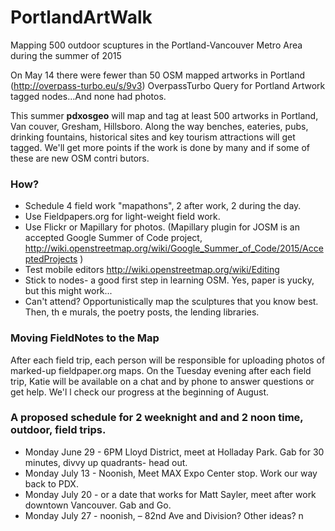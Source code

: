 # PortlandArtWalk
Mapping 500 outdoor scuptures in the Portland-Vancouver Metro Area during the summer of 2015


On May 14 there were fewer than 50 OSM mapped artworks in Portland  (http://overpass-turbo.eu/s/9v3) OverpassTurbo Query for Portland Artwork tagged nodes...And none had photos.

This summer **pdxosgeo** will map and tag at least 500 artworks in Portland, Van
couver, Gresham, Hillsboro. Along the way benches, eateries, pubs, drinking fountains, historical sites and key tourism attractions will get tagged.   We'll get
 more points if the work is done by many and if some of these are new OSM contri
butors.  


### How? 
- Schedule 4 field work "mapathons", 2 after work, 2 during the day.
- Use Fieldpapers.org for light-weight field work.
- Use Flickr or Mapillary for photos. (Mapillary plugin for JOSM is an accepted Google Summer of Code project, http://wiki.openstreetmap.org/wiki/Google_Summer_of_Code/2015/AcceptedProjects )
- Test mobile editors http://wiki.openstreetmap.org/wiki/Editing
- Stick to nodes- a good first step in learning OSM. Yes, paper is yucky, but this
 might work...
- Can't attend?  Opportunistically map the sculptures that you know best. Then, th
e murals, the poetry posts, the lending libraries.

### Moving FieldNotes to the Map
After each field trip, each person will be responsible for uploading photos of marked-up fieldpaper.org maps. On the Tuesday evening after each field trip, Katie will be available on a chat and by phone to answer questions or get help. We'l
l check our progress at the beginning of August.


### A proposed schedule for 2 weeknight and and 2 noon time, outdoor, field trips.

- Monday June 29 - 6PM Lloyd District, meet at Holladay Park. Gab for 30 minutes, 
divvy up quadrants- head out.
- Monday July 13 - Noonish, Meet MAX Expo Center stop. Work our way back to PDX.
- Monday July 20 - or a date that works for Matt Sayler, meet after work downtown 
Vancouver. Gab and Go.
- Monday July 27 - noonish, – 82nd Ave and Division?  Other ideas?
n
